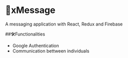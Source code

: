 # 💬xMessage
A messaging application with React, Redux and Firebase

##🛠️Functionalities
- Google Authentication
- Communication bettween individuals
